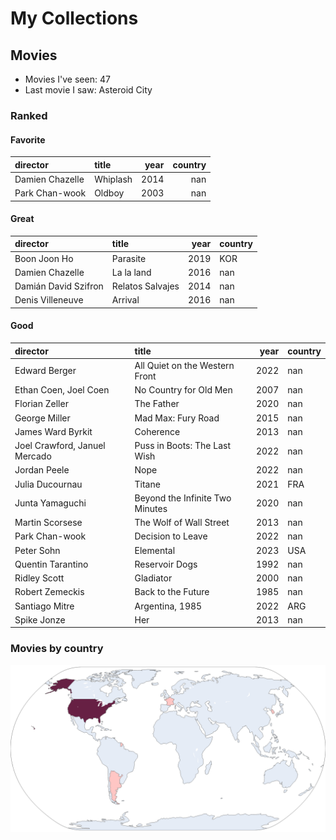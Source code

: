 # My Collections

## Movies

- Movies I've seen: 47
- Last movie I saw: Asteroid City

### Ranked

#### Favorite

| director        | title    |   year |   country |
|:----------------|:---------|-------:|----------:|
| Damien Chazelle | Whiplash |   2014 |       nan |
| Park Chan-wook  | Oldboy   |   2003 |       nan |

#### Great

| director             | title            |   year | country   |
|:---------------------|:-----------------|-------:|:----------|
| Boon Joon Ho         | Parasite         |   2019 | KOR       |
| Damien Chazelle      | La la land       |   2016 | nan       |
| Damián David Szifron | Relatos Salvajes |   2014 | nan       |
| Denis Villeneuve     | Arrival          |   2016 | nan       |

#### Good

| director                      | title                           |   year | country   |
|:------------------------------|:--------------------------------|-------:|:----------|
| Edward Berger                 | All Quiet on the Western Front  |   2022 | nan       |
| Ethan Coen, Joel Coen         | No Country for Old Men          |   2007 | nan       |
| Florian Zeller                | The Father                      |   2020 | nan       |
| George Miller                 | Mad Max: Fury Road              |   2015 | nan       |
| James Ward Byrkit             | Coherence                       |   2013 | nan       |
| Joel Crawford, Januel Mercado | Puss in Boots: The Last Wish    |   2022 | nan       |
| Jordan Peele                  | Nope                            |   2022 | nan       |
| Julia Ducournau               | Titane                          |   2021 | FRA       |
| Junta Yamaguchi               | Beyond the Infinite Two Minutes |   2020 | nan       |
| Martin Scorsese               | The Wolf of Wall Street         |   2013 | nan       |
| Park Chan-wook                | Decision to Leave               |   2022 | nan       |
| Peter Sohn                    | Elemental                       |   2023 | USA       |
| Quentin Tarantino             | Reservoir Dogs                  |   1992 | nan       |
| Ridley Scott                  | Gladiator                       |   2000 | nan       |
| Robert Zemeckis               | Back to the Future              |   1985 | nan       |
| Santiago Mitre                | Argentina, 1985                 |   2022 | ARG       |
| Spike Jonze                   | Her                             |   2013 | nan       |
### Movies by country

<picture>
  <source media="(prefers-color-scheme: dark)" srcset="figures/films_map_plotly_dark.png">
  <source media="(prefers-color-scheme: light)" srcset="figures/films_map_plotly.png">
  <img alt="Frequency of films by country choropleth map" src="figures/films_map_plotly.png">
</picture>
